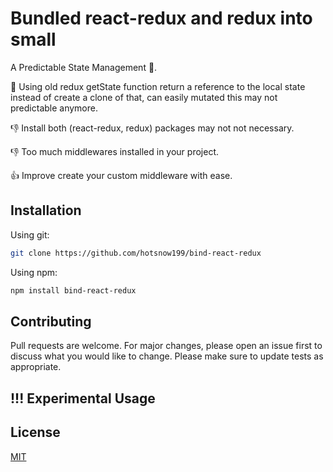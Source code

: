 # Bundled react-redux and redux into small

A Predictable State Management 👀.

💩 Using old redux getState function return a reference to the local state instead of create a clone of that, can easily mutated this may not predictable anymore.

👎 Install both (react-redux, redux) packages may not not necessary.

👎 Too much middlewares installed in your project.

👍 Improve create your custom middleware with ease.

## Installation

Using git:

``` bash
git clone https://github.com/hotsnow199/bind-react-redux
```

Using npm:

``` bash
npm install bind-react-redux
```

## Contributing

Pull requests are welcome. For major changes, please open an issue first to discuss what you would like to change.
Please make sure to update tests as appropriate.

## !!! Experimental Usage

## License

[MIT](https://choosealicense.com/licenses/mit/)